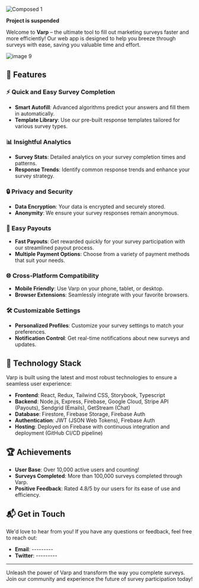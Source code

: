 ![Composed 1](https://github.com/AdamShymanski/Varp/assets/45077552/7bc6ba70-05b9-4783-ac59-b67222c4e493)

**Project is suspended** 

Welcome to **Varp** – the ultimate tool to fill out marketing surveys faster and more efficiently! Our web app is designed to help you breeze through surveys with ease, saving you valuable time and effort.


![image 9](https://github.com/AdamShymanski/Varp/assets/45077552/9fc2b9ad-bfb5-4cc2-a62e-721ae8c34eac)

## 🌟 Features

### ⚡ Quick and Easy Survey Completion
- **Smart Autofill**: Advanced algorithms predict your answers and fill them in automatically.
- **Template Library**: Use our pre-built response templates tailored for various survey types.

### 📊 Insightful Analytics
- **Survey Stats**: Detailed analytics on your survey completion times and patterns.
- **Response Trends**: Identify common response trends and enhance your survey strategy.

### 🔒 Privacy and Security
- **Data Encryption**: Your data is encrypted and securely stored.
- **Anonymity**: We ensure your survey responses remain anonymous.

### 💸 Easy Payouts
- **Fast Payouts**: Get rewarded quickly for your survey participation with our streamlined payout process.
- **Multiple Payment Options**: Choose from a variety of payment methods that suit your needs.

### 🌐 Cross-Platform Compatibility
- **Mobile Friendly**: Use Varp on your phone, tablet, or desktop.
- **Browser Extensions**: Seamlessly integrate with your favorite browsers.

### 🛠️ Customizable Settings
- **Personalized Profiles**: Customize your survey settings to match your preferences.
- **Notification Control**: Get real-time notifications about new surveys and updates.

## 🚀 Technology Stack
Varp is built using the latest and most robust technologies to ensure a seamless user experience:
- **Frontend**: React, Redux, Tailwind CSS, Storybook, Typescript
- **Backend**: Node.js, Express, Firebase, Google Cloud, Stripe API (Payouts), Sendgrid (Emails), GetStream (Chat)
- **Database**: Firestore, Firebase Storage, Firebase Auth
- **Authentication**: JWT (JSON Web Tokens), Firebase Auth
- **Hosting**: Deployed on Firebase with continuous integration and deployment (GitHub CI/CD pipeline)


## 🏆 Achievements
- **User Base**: Over 10,000 active users and counting!
- **Surveys Completed**: More than 100,000 surveys completed through Varp.
- **Positive Feedback**: Rated 4.8/5 by our users for its ease of use and efficiency.

## 📬 Get in Touch
We'd love to hear from you! If you have any questions or feedback, feel free to reach out:
- **Email**: ---------
- **Twitter**: ---------

---

Unleash the power of Varp and transform the way you complete surveys. Join our community and experience the future of survey participation today!
